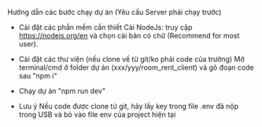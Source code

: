 Hướng dẫn các bước chạy dự án (Yêu cầu Server phải chạy trước)

- Cài đặt các phần mềm cần thiết
  Cài NodeJs: truy cập https://nodejs.org/en và chọn cài bản có chữ (Recommend for most user).

- Cài đặt các thư viện (nếu clone về từ git/ko phải code của trường)
  Mở terminal/cmd ở folder dự án (xxx/yyy/room_rent_client) và gõ đoạn code sau
  "npm i"

- Chạy dự án
  "npm run dev"

- Lưu ý
  Nếu code được clone từ git, hãy lấy key trong file .env đã nộp trong USB và bỏ vào file env của project hiện tại
